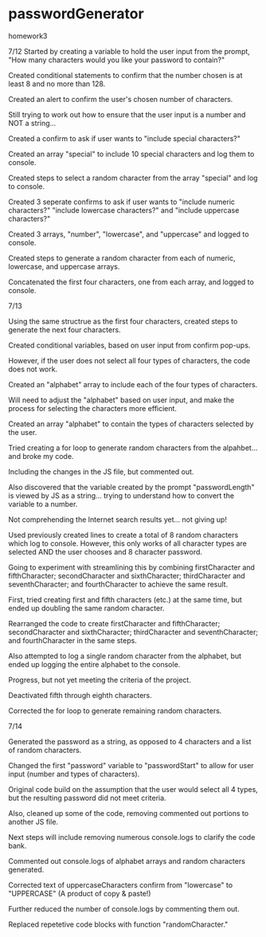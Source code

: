 # passwordGenerator
homework3

7/12
Started by creating a variable to hold the user input from the prompt, "How many characters would you like your password to contain?"

Created conditional statements to confirm that the number chosen is at least 8 and no more than 128.

Created an alert to confirm the user's chosen number of characters.

Still trying to work out how to ensure that the user input is a number and NOT a string...

Created a confirm to ask if user wants to "include special characters?"

Created an array "special" to include 10 special characters and log them to console.

Created steps to select a random character from the array "special" and log to console.

Created 3 seperate confirms to ask if user wants to "include numeric characters?" "include lowercase characters?" and "include uppercase characters?"

Created 3 arrays, "number", "lowercase", and "uppercase" and logged to console.

Created steps to generate a random character from each of numeric, lowercase, and uppercase arrays.

Concatenated the first four characters, one from each array, and logged to console.

7/13

Using the same structrue as the first four characters, created steps to generate the next four characters.

Created conditional variables, based on user input from confirm pop-ups.

However, if the user does not select all four types of characters, the code does not work.

Created an "alphabet" array to include each of the four types of characters.

Will need to adjust the "alphabet" based on user input, and make the process for selecting the characters more efficient.

Created an array "alphabet" to contain the types of characters selected by the user.

Tried creating a for loop to generate random characters from the alpahbet... and broke my code.

Including the changes in the JS file, but commented out.

Also discovered that the variable created by the prompt "passwordLength" is viewed by JS as a string... trying to understand how to convert the variable to a number.

Not comprehending the Internet search results yet... not giving up!

Used previously created lines to create a total of 8 random characters which log to console.  However, this only works of all character types are selected AND the user chooses and 8 character password.

Going to experiment with streamlining this by combining firstCharacter and fifthCharacter; secondCharacter and sixthCharacter; thirdCharacter and seventhCharacter; and fourthCharacter to achieve the same result.

First, tried creating first and fifth characters (etc.) at the same time, but ended up doubling the same random character.

Rearranged the code to create firstCharacter and fifthCharacter; secondCharacter and sixthCharacter; thirdCharacter and seventhCharacter; and fourthCharacter in the same steps.

Also attempted to log a single random character from the alphabet, but ended up logging the entire alphabet to the console.

Progress, but not yet meeting the criteria of the project.

Deactivated fifth through eighth characters.

Corrected the for loop to generate remaining random characters.

7/14

Generated the password as a string, as opposed to 4 characters and a list of random characters.

Changed the first "password" variable to "passwordStart" to allow for user input (number and types of characters).

Original code build on the assumption that the user would select all 4 types, but the resulting password did not meet criteria.

Also, cleaned up some of the code, removing commented out portions to another JS file.

Next steps will include removing numerous console.logs to clarify the code bank.

Commented out console.logs of alphabet arrays and random characters generated.

Corrected text of uppercaseCharacters confirm from "lowercase" to "UPPERCASE" (A product of copy & paste!)

Further reduced the number of console.logs by commenting them out.

Replaced repetetive code blocks with function "randomCharacter."
